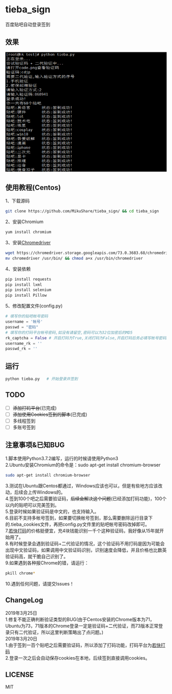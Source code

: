 # tieba_sign
百度贴吧自动登录签到
## 效果
![效果](./view.png)

## 使用教程(Centos)
1、下载源码
``` sh
git clone https://github.com/MikuShare/tieba_sign/ && cd tieba_sign
```
2、安装Chromium<br>
``` sh
yum install chromium
```
3、安装[Chromedriver](https://chromedriver.storage.googleapis.com/index.html?path=73.0.3683.68/)<br>
``` sh
wget https://chromedriver.storage.googleapis.com/73.0.3683.68/chromedriver_linux64.zip && unzip chromedriver_linux64.zip
mv chromedriver /usr/bin/ && chmod a+x /usr/bin/chromedriver
```
4、安装依赖
``` sh
pip install requests
pip install lxml
pip install selenium
pip install Pillow
```
5、修改配置文件(config.py)
``` python
# 填写你的贴吧帐号密码
username = '帐号'
passwd = "密码"
# 填写你的打码平台帐号密码,如没有请留空,密码可以为32位加密后的MD5
rk_captcha = False # 开启打码为True,关闭打码为False,开启打码后务必填写帐号密码。
username_rk = ''
passwd_rk = ''
```
## 运行
``` sh
python tieba.py   # 开始登录并签到
```

## TODO
- [ ] ~~添加打码平台~~(已完成)
- [ ] ~~添加使用Cookies签到的脚本~~(已完成)
- [ ] 多线程签到
- [ ] 多账号签到
## 注意事项&已知BUG
1.脚本使用Python3.7.2编写，运行的时候请使用Python3<br>
2.Ubuntu安装Chromium的命令是：sudo apt-get install chromium-browser
``` sh
sudo apt-get install chromium-browser
```
3.测试在Ubuntu跟Centos都通过，Windows应该也可以，但是有些地方应该改动，后续会上传Windows的。<br>
4.签到100个吧之后需要验证码，~~后续会解决这个问题~~(已经添加打码功能)，100个以内的贴吧可以完美签到。<br>
5.登录时候如果验证码是中文的，也支持输入。<br>
6.目前不支持多帐号签到，如果要切换帐号签到，那么需要删除运行目录下的.tieba_cookies文件，再把config.py文件里的贴吧帐号密码改掉即可。<br>
7.[若快打码](https://www.ruokuai.com/)的价格挺便宜，充4块钱能识别一千个这种验证码，我好像从15年就开始用了。<br>
8.有时候登录会遇到验证码+二代验证的情况，这个验证码不用打码是因为可能会出现中文验证码，如果调用中文验证码识别，识别速度会降低，并且价格也比数英验证码高，就干脆自己识别了。<br>
9.如果遇到各种报Chrome的错，请运行：
``` sh
pkill chrome*
```
10.遇到任何问题，请提交Issues！<br>
## ChangeLog
2019年3月25日<br>
1.修复不能正确判断验证类型的BUG(由于Centos安装的Chrome版本为71，Ubuntu为73，71版本的Chrome登录一定是验证码+二代验证，而73版本正常登录只有二代验证，所以这里判断策略出了点问题。)<br>
2019年3月20日<br>
1.由于签到一百个贴吧之后需要验证码，所以添加了打码功能，打码平台为[若快打码](https://www.ruokuai.com/)<br>
2.登录一次之后会自动保存cookies在本地，后续签到直接调用cookies。
## LICENSE
MIT

